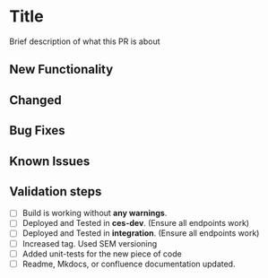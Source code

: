 # Title
Brief description of what this PR is about

## New Functionality

## Changed

## Bug Fixes

## Known Issues

## Validation steps

- [ ] Build is working without **any warnings**.
- [ ] Deployed and Tested in **ces-dev**. (Ensure all endpoints work)
- [ ] Deployed and Tested in **integration**. (Ensure all endpoints work)
- [ ] Increased tag. Used SEM versioning
- [ ] Added unit-tests for the new piece of code
- [ ] Readme, Mkdocs, or confluence documentation updated.

